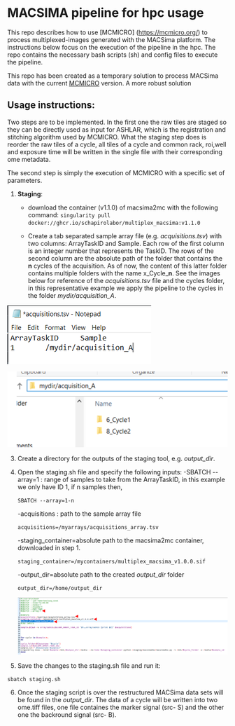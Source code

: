 # MACSIMA pipeline for hpc usage
This repo describes how to use [MCMICRO] (https://mcmicro.org/) to process multiplexed-images generated with the MACSima platform.  The instructions below focus on the execution of the pipeline in the hpc.
The repo contains the necessary bash scripts (sh) and config files to execute the pipeline.

This repo has been created as a temporary solution to process MACSima data with the current [MCMICRO](https://mcmicro.org/) version.  A more robust solution
## Usage instructions:
Two steps are to be implemented. In the first one the raw tiles are staged so they can be directly used as input for ASHLAR, which is the registration and stitching algorithm used by MCMICRO.  What the staging step does is reorder the raw tiles of a cycle, all tiles of a cycle and common rack, roi,well and exposure time will be written in the single file with their corresponding ome metadata.  

The second step is simply the execution of MCMICRO with a specific set of parameters.



1. **Staging**: 
    - download the container (v1.1.0) of macsima2mc  with the following command: ``` singularity pull docker://ghcr.io/schapirolabor/multiplex_macsima:v1.1.0 ```
     
    
    
    - Create a tab separated sample array file (e.g. *acquisitions.tsv*) with two columns: ArrayTaskID and Sample.  Each row of the first column is an integer number that represents the TaskID.  The rows of the second column are the absolute path of the folder that contains the **n** cycles of the acquisition.  As of now, the content of this latter folder contains multiple folders with the name x_Cycle_**n**.  See the images below for reference of the *acquisitions.tsv* file and the cycles folder, in this representative example we apply the pipeline to the cycles in the folder *mydir/acquisition_A*.

![Screenshot of the sample array file](https://github.com/SchapiroLabor/macsima_pipeline/blob/main/figs/sample_array_tsv_example.PNG)

![Screenshot of cycles inside acquisition_A](https://github.com/SchapiroLabor/macsima_pipeline/blob/main/figs/acquisition_A.png?raw=true)


3. Create a directory for the outputs of the staging tool, e.g. *output_dir*.  
4. Open the staging.sh file and specify the following inputs:
    -SBATCH --array=1 : range of samples to take from the ArrayTaskID, in this example we only have ID 1, if n samples then,
    ``` 
    SBATCH --array=1-n
    ``` 
    -acquisitions : path to the sample array file
    ``` 
    acquisitions=/myarrays/acquisitions_array.tsv
    ``` 
    -staging_container=absolute path to the macsima2mc container, downloaded in step 1.
    ``` 
    staging_container=/mycontainers/multiplex_macsima_v1.0.0.sif
    ``` 
    -output_dir=absolute path to the created *output_dir* folder
    ``` 
    output_dir=/home/output_dir
    ``` 
    ![Screenshot of staging.sh](https://github.com/SchapiroLabor/macsima_pipeline/blob/main/figs/staging_sh_screenshot.PNG?raw=true)

5. Save the changes to the staging.sh file and run it:
``` 
sbatch staging.sh
``` 
6. Once the staging script is over the restructured MACSima data sets will be found in the *output_dir*.  The data of a cycle will be written into two ome.tiff files, one file containes the marker signal (src- S) and the other one the backround signal (src- B).




